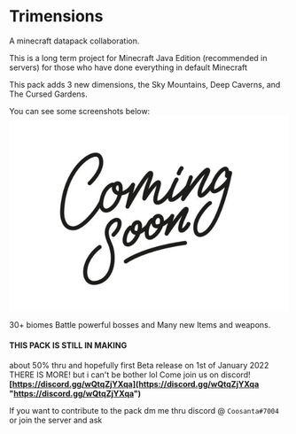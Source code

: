 
# Trimensions

A minecraft datapack collaboration.

  

This is a long term project for Minecraft Java Edition (recommended in servers) for those who have done everything in default Minecraft

This pack adds 3 new dimensions, the Sky Mountains, Deep Caverns, and The Cursed Gardens.

You can see some screenshots below:
![It Hasn't been finished yet!](https://github.com/Coosanta17/Trimensions/raw/main/Reasources/coming-soon-lettering-coming-soon-for-promotion-advertisement-sale-vector-id1221240925%5B1%5D)
  
30+ biomes
Battle powerful bosses
and Many new Items and weapons.
#### THIS PACK IS STILL IN MAKING
about 50% thru and hopefully first Beta release on 1st of January 2022
THERE IS MORE! but i can't be bother lol
Come join us on discord!
**[https://discord.gg/wQtqZjYXqa](https://discord.gg/wQtqZjYXqa "https://discord.gg/wQtqZjYXqa")**

If you want to contribute to the pack dm me thru discord @ `Coosanta#7004` or join the server and ask
